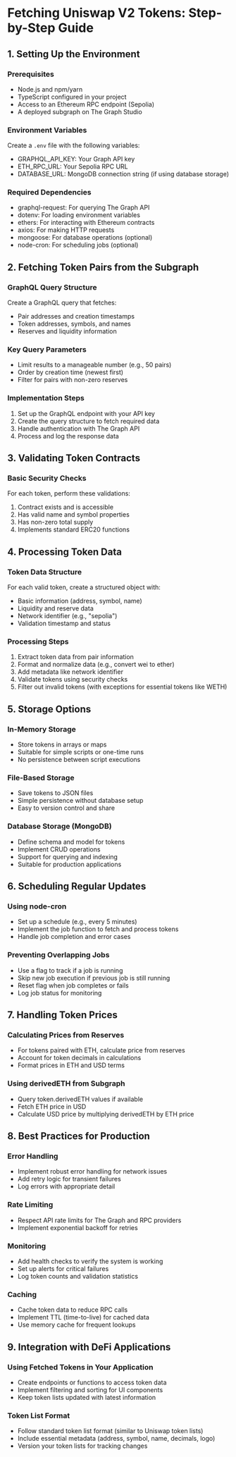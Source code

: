 # Fetching Uniswap V2 Tokens: Step-by-Step Guide

## 1. Setting Up the Environment

### Prerequisites
- Node.js and npm/yarn
- TypeScript configured in your project
- Access to an Ethereum RPC endpoint (Sepolia)
- A deployed subgraph on The Graph Studio

### Environment Variables
Create a `.env` file with the following variables:
- GRAPHQL_API_KEY: Your Graph API key
- ETH_RPC_URL: Your Sepolia RPC URL
- DATABASE_URL: MongoDB connection string (if using database storage)

### Required Dependencies
- graphql-request: For querying The Graph API
- dotenv: For loading environment variables
- ethers: For interacting with Ethereum contracts
- axios: For making HTTP requests
- mongoose: For database operations (optional)
- node-cron: For scheduling jobs (optional)

## 2. Fetching Token Pairs from the Subgraph

### GraphQL Query Structure
Create a GraphQL query that fetches:
- Pair addresses and creation timestamps
- Token addresses, symbols, and names
- Reserves and liquidity information

### Key Query Parameters
- Limit results to a manageable number (e.g., 50 pairs)
- Order by creation time (newest first)
- Filter for pairs with non-zero reserves

### Implementation Steps
1. Set up the GraphQL endpoint with your API key
2. Create the query structure to fetch required data
3. Handle authentication with The Graph API
4. Process and log the response data

## 3. Validating Token Contracts

### Basic Security Checks
For each token, perform these validations:
1. Contract exists and is accessible
2. Has valid name and symbol properties
3. Has non-zero total supply
4. Implements standard ERC20 functions

## 4. Processing Token Data

### Token Data Structure
For each valid token, create a structured object with:
- Basic information (address, symbol, name)
- Liquidity and reserve data
- Network identifier (e.g., "sepolia")
- Validation timestamp and status

### Processing Steps
1. Extract token data from pair information
2. Format and normalize data (e.g., convert wei to ether)
3. Add metadata like network identifier
4. Validate tokens using security checks
5. Filter out invalid tokens (with exceptions for essential tokens like WETH)

## 5. Storage Options

### In-Memory Storage
- Store tokens in arrays or maps
- Suitable for simple scripts or one-time runs
- No persistence between script executions

### File-Based Storage
- Save tokens to JSON files
- Simple persistence without database setup
- Easy to version control and share

### Database Storage (MongoDB)
- Define schema and model for tokens
- Implement CRUD operations
- Support for querying and indexing
- Suitable for production applications

## 6. Scheduling Regular Updates

### Using node-cron
- Set up a schedule (e.g., every 5 minutes)
- Implement the job function to fetch and process tokens
- Handle job completion and error cases

### Preventing Overlapping Jobs
- Use a flag to track if a job is running
- Skip new job execution if previous job is still running
- Reset flag when job completes or fails
- Log job status for monitoring


## 7. Handling Token Prices

### Calculating Prices from Reserves
- For tokens paired with ETH, calculate price from reserves
- Account for token decimals in calculations
- Format prices in ETH and USD terms

### Using derivedETH from Subgraph
- Query token.derivedETH values if available
- Fetch ETH price in USD
- Calculate USD price by multiplying derivedETH by ETH price

## 8. Best Practices for Production

### Error Handling
- Implement robust error handling for network issues
- Add retry logic for transient failures
- Log errors with appropriate detail

### Rate Limiting
- Respect API rate limits for The Graph and RPC providers
- Implement exponential backoff for retries

### Monitoring
- Add health checks to verify the system is working
- Set up alerts for critical failures
- Log token counts and validation statistics

### Caching
- Cache token data to reduce RPC calls
- Implement TTL (time-to-live) for cached data
- Use memory cache for frequent lookups

## 9. Integration with DeFi Applications

### Using Fetched Tokens in Your Application
- Create endpoints or functions to access token data
- Implement filtering and sorting for UI components
- Keep token lists updated with latest information

### Token List Format
- Follow standard token list format (similar to Uniswap token lists)
- Include essential metadata (address, symbol, name, decimals, logo)
- Version your token lists for tracking changes